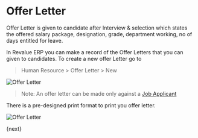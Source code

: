 # Offer Letter

Offer Letter is given to candidate after Interview & selection which states the offered salary package, 
designation, grade, department working, no of days entitled for leave.

In Revalue ERP you can make a record of the Offer Letters that you can given to candidates. To create a new offer Letter go to 

> Human Resource > Offer Letter > New

<img class="screenshot" alt="Offer Letter" src="/docs/assets/img/human-resources/offer-letter.png">

> Note: An offer letter can be made only against a [Job Applicant](/docs/user/manual/en/human-resources/job-applicant.html)

There is a pre-designed print format to print you offer letter.

<img class="screenshot" alt="Offer Letter" src="/docs/assets/img/human-resources/offer-letter-print.png">

{next}
